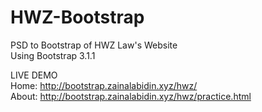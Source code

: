 HWZ-Bootstrap
=============

PSD to Bootstrap of HWZ Law's Website<br />
Using Bootstrap 3.1.1

LIVE DEMO <br>
Home: http://bootstrap.zainalabidin.xyz/hwz/<br>
About: http://bootstrap.zainalabidin.xyz/hwz/practice.html
